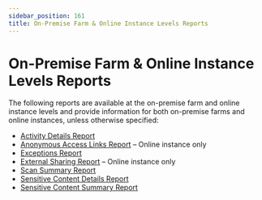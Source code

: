 ```yaml
---
sidebar_position: 161
title: On-Premise Farm & Online Instance Levels Reports
---
```


# On-Premise Farm & Online Instance Levels Reports

The following reports are available at the on-premise farm and online instance levels and provide information for both on-premise farms and online instances, unless otherwise specified:

* [Activity Details Report](ActivityDetails "Activity Details Report")
* [Anonymous Access Links Report](AnonymousAccessLinks "Anonymous Access Links Report") – Online instance only
* [Exceptions Report](Exceptions "Exceptions Report")
* [External Sharing Report](ExternalSharing "External Sharing Report") – Online instance only
* [Scan Summary Report](ScanSummary "Scan Summary Report")
* [Sensitive Content Details Report](SensitiveContentDetails "Sensitive Content Details Report")
* [Sensitive Content Summary Report](SensitiveContentSummary "Sensitive Content Summary Report")
